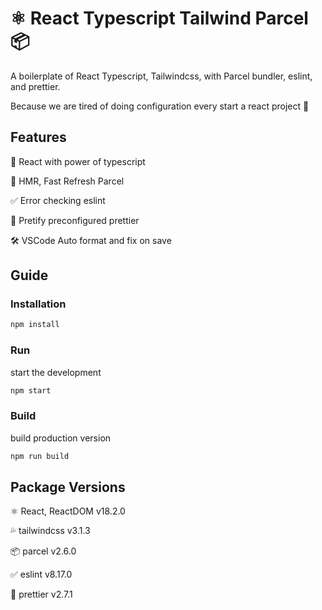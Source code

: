 # ⚛️ React Typescript Tailwind Parcel 📦

A boilerplate of React Typescript, Tailwindcss, with Parcel bundler, eslint, and prettier.

Because we are tired of doing configuration every start a react project 😬

## Features

💪 React with power of typescript

🔄 HMR, Fast Refresh Parcel

✅ Error checking eslint

💄 Pretify preconfigured prettier

🛠️ VSCode Auto format and fix on save

## Guide

### Installation

```bash
npm install
```

### Run

start the development

```bash
npm start
```

### Build

build production version

```bash
npm run build
```

## Package Versions

⚛️ React, ReactDOM v18.2.0

💦 tailwindcss v3.1.3

📦 parcel v2.6.0

✅ eslint v8.17.0

💄 prettier v2.7.1
